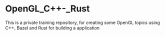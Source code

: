 # OpenGL_C++-_Rust
This is a private training repository, for creating some OpenGL topics using C++, Bazel and Rust for building a application
